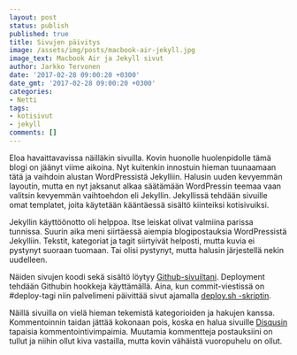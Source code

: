 ```yaml
---
layout: post
status: publish
published: true
title: Sivujen päivitys
image: /assets/img/posts/macbook-air-jekyll.jpg
image_text: Macbook Air ja Jekyll sivut
author: Jarkko Tervonen
date: '2017-02-28 09:00:20 +0300'
date_gmt: '2017-02-28 09:00:20 +0300'
categories:
- Netti
tags:
- kotisivut
- jekyll
comments: []
---
```

Eloa havaittavavissa näilläkin sivuilla. Kovin huonolle huolenpidolle tämä blogi on jäänyt viime aikoina. Nyt kuitenkin innostuin hieman tuunaamaan tätä ja vaihdoin alustan WordPressistä Jekylliin. Halusin uuden kevyemmän layoutin, mutta en nyt jaksanut alkaa säätämään WordPressin teemaa vaan valitsin kevyemmän vaihtoehdon eli Jekyllin. Jekyllissä tehdään sivuille omat templatet, joita käytetään kääntäessä sisältö kiinteiksi kotisivuiksi.

Jekyllin käyttöönotto oli helppoa. Itse leiskat olivat valmiina parissa tunnissa. Suurin aika meni siirtäessä aiempia blogipostauksia WordPressistä Jekylliin. Tekstit, kategoriat ja tagit siirtyivät helposti, mutta kuvia ei pystynyt suoraan tuomaan. Tai olisi pystynyt, mutta halusin järjestellä nekin uudelleen.

Näiden sivujen koodi sekä sisältö löytyy [Github-sivuiltani](https://github.com/jtervone/jarkkotervonencom). Deployment tehdään Githubin hookkeja käyttämällä. Aina, kun commit-viestissä on #deploy-tagi niin palvelimeni päivittää sivut ajamalla [deploy.sh -skriptin](https://github.com/jtervone/jarkkotervonencom/blob/master/deploy.sh).

Näillä sivuilla on vielä hieman tekemistä kategorioiden ja hakujen kanssa. Kommentoinnin taidan jättää kokonaan pois, koska en halua sivuille [Disqusin](https://disqus.com/) tapaisia kommentointivimpaimia. Muutamia kommentteja postauksiini on tullut ja niihin ollut kiva vastailla, mutta kovin vähäistä vuoropuhelu on ollut.
